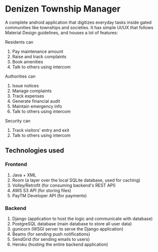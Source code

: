 # Denizen Township Manager  

A complete android application that digitizes everyday tasks inside gated communities like townships and societies.
It has simple UI/UX that follows Material Design guidelines, and houses a lot of features:
  
Residents can
1. Pay maintenance amount
2. Raise and track complaints
3. Book amenities
4. Talk to others using intercom

Authorities can
1. Issue notices
2. Manage complaints
3. Track expenses
4. Generate financial audit
5. Maintain emergency info
6. Talk to others using intercom

Security can
1. Track visitors' entry and exit
2. Talk to others using intercom

## Technologies used  

### Frontend
1. Java + XML
2. Room (a layer over the local SQLite database, used for caching)
3. Volley/Retrofit (for consuming backend's REST API)
4. AWS S3 API (for storing files)
5. PayTM Developer API (for payments)

### Backend
1. Django (application to host the logic and communicate with database)
2. PostgreSQL database (main database to store all user data)
3. gunicorn (WSGI server to serve the Django application)
4. Beams (for sending push notifications)
5. SendGrid (for sending emails to users)
6. Heroku (hosting the entire backend application)
